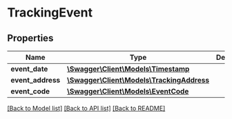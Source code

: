 # TrackingEvent

## Properties

Name | Type | Description | Notes
------------ | ------------- | ------------- | -------------
**event_date** | [**\Swagger\Client\Models\Timestamp**](Timestamp.md) |  |
**event_address** | [**\Swagger\Client\Models\TrackingAddress**](TrackingAddress.md) |  |
**event_code** | [**\Swagger\Client\Models\EventCode**](EventCode.md) |  |

[[Back to Model list]](../../README.md#documentation-for-models) [[Back to API list]](../../README.md#documentation-for-api-endpoints) [[Back to README]](../../README.md)

